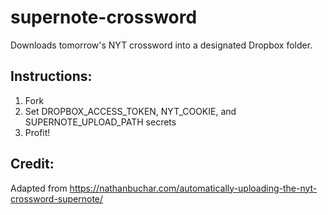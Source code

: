 # supernote-crossword
Downloads tomorrow's NYT crossword into a designated Dropbox folder.

## Instructions:
1. Fork
2. Set DROPBOX_ACCESS_TOKEN, NYT_COOKIE, and SUPERNOTE_UPLOAD_PATH secrets
3. Profit!

## Credit:
Adapted from https://nathanbuchar.com/automatically-uploading-the-nyt-crossword-supernote/
